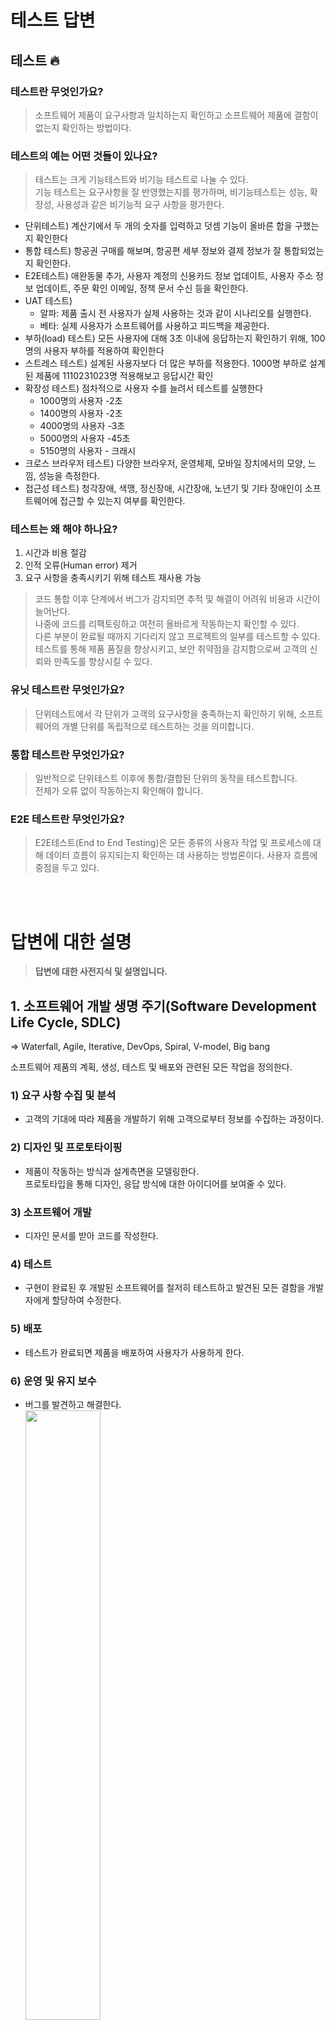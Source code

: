 # 테스트 답변

## 테스트 🔥

### 테스트란 무엇인가요?

> 소프트웨어 제품이 요구사항과 일치하는지 확인하고 소프트웨어 제품에 결함이 없는지 확인하는 방법이다.

### 테스트의 예는 어떤 것들이 있나요?

> 테스트는 크게 기능테스트와 비기능 테스트로 나눌 수 있다. <br />
> 기능 테스트는 요구사항을 잘 반영했는지를 평가하며, 비기능테스트는 성능, 확장성, 사용성과 같은 비기능적 요구 사항을 평가한다.

- 단위테스트) 계산기에서 두 개의 숫자를 입력하고 덧셈 기능이 올바른 합을 구했는지 확인한다
- 통합 테스트) 항공권 구매를 해보며, 항공편 세부 정보와 결제 정보가 잘 통합되었는지 확인한다.
- E2E테스트) 애완동물 추가, 사용자 계정의 신용카드 정보 업데이트, 사용자 주소 정보 업데이트, 주문 확인 이메일, 정책 문서 수신 등을 확인한다.
- UAT 테스트)
  - 알파: 제품 출시 전 사용자가 실제 사용하는 것과 같이 시나리오를 실행한다.
  - 베타: 실제 사용자가 소프트웨어를 사용하고 피드백을 제공한다.
- 부하(load) 테스트) 모든 사용자에 대해 3초 이내에 응답하는지 확인하기 위해, 100명의 사용자 부하를 적용하여 확인한다
- 스트레스 테스트) 설계된 사용자보다 더 많은 부하를 적용한다. 1000명 부하로 설계된 제품에 1110231023명 적용해보고 응답시간 확인
- 확장성 테스트) 점차적으로 사용자 수를 늘려서 테스트를 실행한다
  - 1000명의 사용자 -2초
  - 1400명의 사용자 -2초
  - 4000명의 사용자 -3초
  - 5000명의 사용자 -45초
  - 5150명의 사용자 - 크래시
- 크로스 브라우저 테스트) 다양한 브라우저, 운영체제, 모바일 장치에서의 모양, 느낌, 성능을 측정한다.
- 접근성 테스트) 청각장애, 색맹, 정신장애, 시간장애, 노년기 및 기타 장애인이 소프트웨어에 접근할 수 있는지 여부를 확인한다.


### 테스트는 왜 해야 하나요?

1. 시간과 비용 절감
2. 인적 오류(Human error) 제거
3. 요구 사항을 충족시키기 위해 테스트 재사용 가능

> 코드 통합 이후 단계에서 버그가 감지되면 추적 및 해결이 어려워 비용과 시간이 늘어난다.<br />
> 나중에 코드를 리팩토링하고 여전히 올바르게 작동하는지 확인할 수 있다. <br />
> 다른 부분이 완료될 때까지 기다리지 않고 프로젝트의 일부를 테스트할 수 있다. <br />
> 테스트를 통해 제품 품질을 향상시키고, 보안 취약점을 감지함으로써 고객의 신뢰와 만족도를 향상시킬 수 있다.

### 유닛 테스트란 무엇인가요?

> 단위테스트에서 각 단위가 고객의 요구사항을 충족하는지 확인하기 위해, 소프트웨어의 개별 단위를 독립적으로 테스트하는 것을 의미합니다.

### 통합 테스트란 무엇인가요?

> 일반적으로 단위테스트 이후에 통합/결합된 단위의 동작을 테스트합니다. <br />
> 전체가 오류 없이 작동하는지 확인해야 합니다.

### E2E 테스트란 무엇인가요?

> E2E테스트(End to End Testing)은 모든 종류의 사용자 작업 및 프로세스에 대해 데이터 흐름이 유지되는지 확인하는 데 사용하는 방법론이다.
> 사용자 흐름에 중점을 두고 있다.

<br />
<br />

# 답변에 대한 설명

> **답변에 대한 사전지식 및 설명입니다.**
> <br />

## 1. 소프트웨어 개발 생명 주기(Software Development Life Cycle, SDLC)

=> Waterfall, Agile, Iterative, DevOps, Spiral, V-model, Big bang

소프트웨어 제품의 계획, 생성, 테스트 및 배포와 관련된 모든 작업을 정의한다.

### 1) 요구 사항 수집 및 분석<br />

- 고객의 기대에 따라 제품을 개발하기 위해 고객으로부터 정보를 수집하는 과정이다.

### 2) 디자인 및 프로토타이핑<br />

- 제품이 작동하는 방식과 설계측면을 모델링한다. <br />
  프로토타입을 통해 디자인, 응답 방식에 대한 아이디어를 보여줄 수 있다.

### 3) 소프트웨어 개발 <br />

- 디자인 문서를 받아 코드를 작성한다.

### 4) 테스트 <br />

- 구현이 완료된 후 개발된 소프트웨어를 철저히 테스트하고 발견된 모든 결함을 개발자에게 할당하여 수정한다.

### 5) 배포

- 테스트가 완료되면 제품을 배포하여 사용자가 사용하게 한다.

### 6) 운영 및 유지 보수

- 버그를 발견하고 해결한다.
  <br />
  <img src="https://myservername.com/img/other/30/sdlc-phases.jpg" width="50%" height="50%" />

<br /><br />

## 2. 테스트 📗

### 2.1. 테스트란 무엇인가요?

소프트웨어 제품이 요구사항과 일치하는지 확인하고 소프트웨어 제품에 결함이 없는지 확인하는 방법이다.
<br />
<br />

### 2.2. 테스트는 왜 해야 하나요?

1. 시간과 비용 절감
2. 인적 오류(Human error) 제거
3. 요구 사항을 충족시키기 위해 테스트 재사용 가능

> 코드 통합 이후 단계에서 버그가 감지되면 추적 및 해결이 어려워 비용과 시간이 늘어난다.<br />
> 나중에 코드를 리팩토링하고 여전히 올바르게 작동하는지 확인할 수 있다. <br />
> 다른 부분이 완료될 때까지 기다리지 않고 프로젝트의 일부를 테스트할 수 있다. <br />
> 테스트를 통해 제품 품질을 향상시키고, 보안 취약점을 감지함으로써 고객의 신뢰와 만족도를 향상시킬 수 있다.

<br />
<br />

## 2.3. 테스트의 예는 어떤 것들이 있나요?

### 2.3.1. 기능 테스트

요구사항에 대해 소프트웨어 시스템을 검증하는 테스트이다. <br />
제품의 기능을 설명한다.

- 단위테스트(Unit Testing)
- 통합 테스트(Integration Testing)
- 기초안전성 테스트(Smoke Testing)
  - 프로그램의 중요 기능이 잘 돌아가는지
  - EX) 프로그램이 성공적으로 시작하는가?
- 사용자 수락테스트(User Acceptance Testing, UAT)
  - 최종 사용자의 요구사항을 충족하는지
- 상호운용성(Interoperability)
  - 다른 프로그래밍 구성 요소와 상호 작용할 수 있는지
    <br />

#### 화이트 박스 테스트에 해당한다

프로그램의 소스 코드를 사용하여 테스트를 설계하고 테스트하는 방법이다. 소프트웨어 내부의 구조와 작동을 검증한다. <br />
<img src="https://myservername.com/img/bug-defect-tracking/64/key-successful-unit-testing-how-developers-test-their-own-code-2.png">
<br />

### 2.3.2. 비기능 테스트 or 성능 테스트

특정 기능의 테스트와는 관련 없이 성능, 확장성, 사용성과 같은 비기능적 요구 사항과 관련이 있다. <br />
기능 테스트 후에 비기능 테스트를 수행하며 제품이 얼마나 잘 작동하는지를 설명한다.
=> LoadRunner, Jmeter

- 성능(Performance)
  - 컴퓨터, 네트워크, 소프트웨어 프로그램 또는 장치의 속도, 응답속도 등을 평가
- 내구성(Endurance)
  - 장기간에 걸쳐 예상되는 부하를 처리할 수 있는가
  - 잠재적인 메모리 누수 식별
    <br /> \* 메모리 누수 : 폐기된 메모리를 해제하지 못해 성능이 저하되거나 오류가 발생하는 현상
- 용량(Load)
  - 트래픽 양을 처리할 수 있는지
- 볼륨(Volume)
  - 명세에 정의된 최대 한도까지 자원을 활용하는 환경에서도 안정적으로 동작하는가
- 확장성 (Scalability)
  - 요구가 증가함에 따라 응답 시간 또는 처리량 목표를 계속 충족할 수 있는가
- 사용성 (Usability)
  - 대표 사용자와 함께 테스트
    <br />

#### 블랙 박스 테스트에 해당한다.

내부 코드 구조, 구현 세부 사항 및 내부 경로에 대한 지식 없이 소프트웨어 응용 프로그램의 기능을 테스트 하는 소프트웨어 테스팅 방법이다.

<img src="https://www.guru99.com/images/stories/blackbox.png" width = "40%" height="40%">

### 2.3.3. 유지보수

코드 수정, 업그레이드 또는 유지 관리 이후에 수행되며, 새 코드가 기존 코드에 영향을 미치지 않는지 확인한다.

- Regression

  - 코드 변경이 기존 기능에 부정적인 영향을 미치지 않았는지 확인

  <br />

## 3. 테스트 피라미드 🔺

소프트웨어 테스트를 3가지 범주로 그룹화하는 개념이다. <br />
피라미드의 아래쪽 부분은 자동화되어 빠르며, 위쪽으로 올라갈수록 수동 테스트 시나리오를 거치며, 테스트 횟수가 줄어든다.

<img src="https://global-uploads.webflow.com/619e15d781b21202de206fb5/6316d9f844c1d214873c6c9b_the-software-testing-pyramid.webp" width="80%" height="80%">

### 3.1. 단위테스트란 무엇인가요?

단위테스트에서 각 단위가 고객의 요구사항을 충족하는지 확인하기 위해, 소프트웨어의 개별 단위를 독립적으로 테스트하는 것을 의미합니다. <br />

- 개발자가 가능한 한 자주 실행하도록 권장함
- TDD 추천

#### 단위테스트하는 법

1. 단위 테스트 코드 작성
2. 단위 테스트 코드를 실행하여 시스템 요구 사항을 충족하는지 확인하십시오.
3. 소프트웨어 코드를 실행하여 결함과 코드가 시스템 요구 사항을 충족하는지 테스트합니다.
   <img src="https://myservername.com/img/bug-defect-tracking/64/key-successful-unit-testing-how-developers-test-their-own-code.jpg" width = "50%" height="50%"/>

### 3.2. 통합 테스트란 무엇인가요?

일반적으로 단위테스트 이후에 통합/결합된 단위의 동작을 테스트한다. <br />
다른 코드와 상호작용할 때 전체가 오류 없이 작동하는지 테스트한다. <br />
코드와 외부의 요소(데이터베이스, API)등의 범위일 수 있다. : 외부종속성 O

### 3.3. E2E 테스트란 무엇인가요?

E2E테스트(End to End Testing)은 모든 종류의 사용자 작업 및 프로세스에 대해 데이터 흐름이 유지되는지 확인하는 데 사용하는 방법론이다. <br />
사용자의 실제 행동을 시뮬레이션한다. 또한, 더 자세한 테스트 사례를 추가하여 테스트 범위를 확장한다. <br />
실행하는 데 가장 오랜 시간이 걸린다. 외부 종속성과 통신해야 하므로 병목 현상이 발생할 수 있다. <br />

- 병목 현상 : 최대 성능의 차이로 인해 한 구성 요소가 다른 요소의 잠재 성능을 제한하는 것.

#### 3.3.1. E2E 테스트 예시

1. 은행 시스템에 로그인 <br />
2. 계좌 잔액 확인 <br />
3. 귀하의 계좌에서 다른 은행 계좌로 일정 금액을 이체합니다(제3 자 하위 시스템). <br />
4. 최근 계정 잔액 확인 <br />
5. 애플리케이션 로그아웃 <br />

##### 로그인 페이지

- 잘못된 사용자 이름 및 암호
- 유효한 사용자 이름과 비밀번호로 확인 중
- 비밀번호 강도 검사
- 오류 메시지 확인

##### 잔액

- 24시간 후 현재 잔액을 확인하세요. (다른 은행으로 송금하는 경우)
- 이체 금액이 현재 잔액보다 큰 경우 오류 메시지 확인

##### 테스트 시나리오 구축

정의된 사용자 기능에 대한 테스트 시나리오 구축

- 시스템에 로그인
- 은행 잔고 확인
- 은행 잔고 금액 이체

---

## 참고자료

- What is Software Testing? Definition : https://www.guru99.com/software-testing-introduction-importance.html
- software testing : https://www.techtarget.com/whatis/definition/software-testing
- white box testing : https://www.techtarget.com/searchsoftwarequality/definition/white-box
- Why is Testing Necessary? : https://www.toolsqa.com/software-testing/istqb/why-is-testing-necessary/
- 통합 테스트 : https://ko.myservername.com/what-is-integration-testing
- E2E 테스트 : https://circleci.com/blog/what-is-end-to-end-testing/
- Why Is Software Testing Important? : https://www.jcommerce.eu/jpro/articles/software-testing
- What is Functional Testing? Types & Examples : https://www.guru99.com/functional-testing.html
- The Testing Pyramid : https://www.headspin.io/blog/the-testing-pyramid-simplified-for-one-and-all
- The Testing Pyramid & How to Use It : https://www.perfecto.io/blog/testing-pyramid
- Types Of Software Testing: https://www.softwaretestinghelp.com/types-of-software-testing/#1_Unit_Testing
